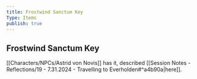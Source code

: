```yaml
---
title: Frostwind Sanctum Key
Type: Items
publish: true
---
```


## Frostwind Sanctum Key

[[Characters/NPCs/Astrid von Novis]] has it, described [[Session Notes - Reflections/19 - 7.31.2024 - Travelling to Everholden#^a4b90a\|here]]. 